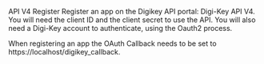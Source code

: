 API V4
Register
Register an app on the Digikey API portal: Digi-Key API V4. You will need the client ID and the client secret to use the API. You will also need a Digi-Key account to authenticate, using the Oauth2 process.

When registering an app the OAuth Callback needs to be set to https://localhost/digikey_callback.
